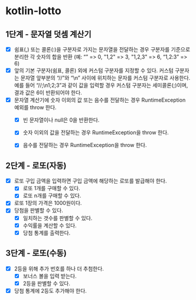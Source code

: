 # kotlin-lotto

## 1단계 - 문자열 덧셈 계산기
- [x] 쉼표(,) 또는 콜론(:)을 구분자로 가지는 문자열을 전달하는 경우 구분자를 기준으로 분리한 각 숫자의 합을 반환 (예: “” => 0, "1,2" => 3, "1,2,3" => 6, “1,2:3” => 6)
- [x] 앞의 기본 구분자(쉼표, 콜론) 외에 커스텀 구분자를 지정할 수 있다. 커스텀 구분자는 문자열 앞부분의 “//”와 “\n” 사이에 위치하는 문자를 커스텀 구분자로 사용한다. 예를 들어 “//;\n1;2;3”과 같이 값을 입력할 경우 커스텀 구분자는 세미콜론(;)이며, 결과 값은 6이 반환되어야 한다.
- [x] 문자열 계산기에 숫자 이외의 값 또는 음수를 전달하는 경우 RuntimeException 예외를 throw 한다.
   - [x] 빈 문자열이나 null은 0을 반환한다.
   - [x] 숫자 이외의 값을 전달하는 경우 RuntimeException을 throw 한다.
   - [x] 음수를 전달하는 경우 RuntimeException을 throw 한다.


## 2단계 - 로또(자동)
- [x] 로또 구입 금액을 입력하면 구입 금액에 해당하는 로또를 발급해야 한다.
   - [x] 로또 1개를 구매할 수 있다.
   - [x] 로또 n개를 구매할 수 있다.
- [x] 로또 1장의 가격은 1000원이다.
- [x] 당첨을 판별할 수 있다.
   - [x] 일치하는 갯수를 판별할 수 있다.
   - [x] 수익률을 계산할 수 있다.
   - [x] 당첨 통계를 출력한다.

## 3단계 - 로또(수동)
- [x] 2등을 위해 추가 번호를 하나 더 추첨한다.
  - [x] 보너스 볼을 입력 받는다.
  - [x] 2등을 판별할 수 있다.
- [x] 당첨 통계에 2등도 추가해야 한다.
